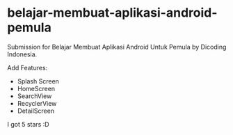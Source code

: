 # belajar-membuat-aplikasi-android-pemula
Submission for Belajar Membuat Aplikasi Android Untuk Pemula by Dicoding Indonesia.

Add Features:

- Splash Screen
- HomeScreen
- SearchView
- RecyclerView
- DetailScreen

I got 5 stars :D
